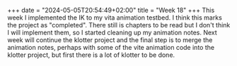 +++
date = "2024-05-05T20:54:49+02:00"
title = "Week 18"
+++
This week I implemented the IK to my vita animation testbed. I think this marks the project as "completed". There still is chapters to be read but I don't think I will implement them, so I started cleaning up my animation notes. Next week will continue the klotter project and the final step is to merge the animation notes, perhaps  with some of the vite animation code into the klotter project, but first there is a lot of klotter to be done.
